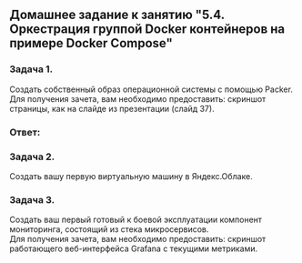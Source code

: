 ## Домашнее задание к занятию "5.4. Оркестрация группой Docker контейнеров на примере Docker Compose"  

### Задача 1.  
Создать собственный образ операционной системы с помощью Packer.  
Для получения зачета, вам необходимо предоставить: cкриншот страницы, как на слайде из презентации (слайд 37).  

### Ответ:


### Задача 2.  
Создать вашу первую виртуальную машину в Яндекс.Облаке.  


### Задача 3.  
Создать ваш первый готовый к боевой эксплуатации компонент мониторинга, состоящий из стека микросервисов.  
Для получения зачета, вам необходимо предоставить: скриншот работающего веб-интерфейса Grafana с текущими метриками.  



